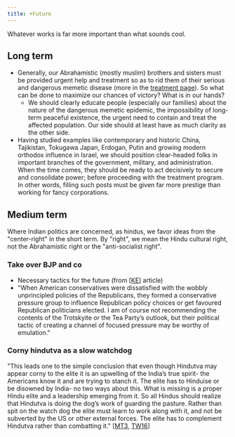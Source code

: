 ```yaml
---
title: +Future
---
```


Whatever works is far more important than what sounds cool.

## Long term
- Generally, our Abrahamistic (mostly muslim) brothers and sisters must be provided urgent help and treatment so as to rid them of their serious and dangerous memetic disease (more in the [treatment page](../../../rivals/abe-disease/islam/treatment/)). So what can be done to maximize our chances of victory? What is in our hands? 
    - We should clearly educate people (especially our families) about the nature of the dangerous memetic epidemic, the impossibility of long-term peaceful existence,  the urgent need to contain and treat the affected population. Our side should at least have as much clarity as the other side.
- Having studied examples like contemporary and historic China, Tajikistan, Tokugawa Japan, Erdogan, Putin and growing modern orthodox influence in Israel, we should position clear-headed folks in important branches of the government, military, and administration. When the time comes, they should be ready to act decisively to secure and consolidate power; before proceeding with the treatment program. In other words, filling such posts must be given far more prestige than working for fancy corporations.

## Medium term
Where Indian politics are concerned, as hindus, we favor ideas from the "center-right" in the short term. By "right", we mean the Hindu cultural right, not the Abrahamistic right or the "anti-socialist right".

### Take over BJP and co
- Necessary tactics for the future (from \[[KE](http://centreright.in/2014/08/the-modi-governments-hindu-agenda/#.U_Ndlj2x3Ua)\] article)
- "When American conservatives were dissatisfied with the wobbly unprincipled policies of the Republicans, they formed a conservative pressure group to influence Republican policy choices or get favoured Republican politicians elected. I am of course not recommending the contents of the Trotskyite or the Tea Party’s outlook, but their political tactic of creating a channel of focused pressure may be worthy of emulation."

### Corny hindutva as a slow watchdog
"This leads one to the simple conclusion that even though Hindutva may appear corny to the elite it is an upwelling of the India’s true spirit- the Americans know it and are trying to stanch it. The elite has to Hinduise or be disowned by India- no two ways about this. What is missing is a proper Hindu elite and a leadership emerging from it. So all Hindus should realize that Hindutva is doing the dog’s work of guarding the pasture. Rather than spit on the watch dog the elite must learn to work along with it, and not be subverted by the US or other external forces. The elite has to complement Hindutva rather than combatting it." \[[MT3](https://manasataramgini.wordpress.com/2003/11/18/hindutva-ko-fek-do/), [TW16](https://twitter.com/blog_supplement/status/730240043902763008)\]
